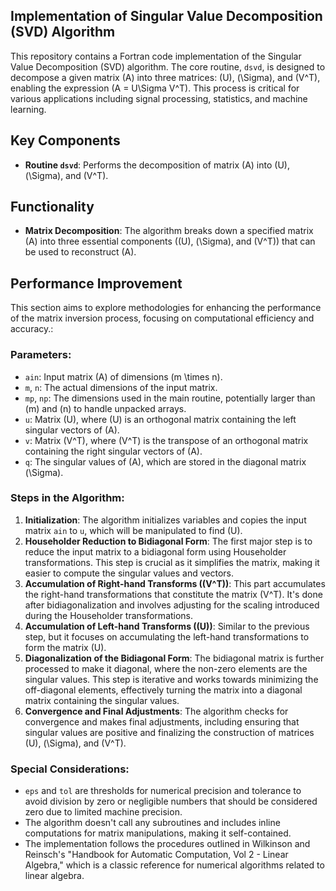 ## Implementation of Singular Value Decomposition (SVD) Algorithm

This repository contains a Fortran code implementation of the Singular Value Decomposition (SVD) algorithm. The core routine, `dsvd`, is designed to decompose a given matrix \(A\) into three matrices: \(U\), \(\Sigma\), and \(V^T\), enabling the expression \(A = U\Sigma V^T\). This process is critical for various applications including signal processing, statistics, and machine learning.

## Key Components

- **Routine `dsvd`**: Performs the decomposition of matrix \(A\) into \(U\), \(\Sigma\), and \(V^T\).

## Functionality

- **Matrix Decomposition**: The algorithm breaks down a specified matrix \(A\) into three essential components (\(U\), \(\Sigma\), and \(V^T\)) that can be used to reconstruct \(A\).

## Performance Improvement

This section aims to explore methodologies for enhancing the performance of the matrix inversion process, focusing on computational efficiency and accuracy.:

### Parameters:

- `ain`: Input matrix \(A\) of dimensions \(m \times n\).
- `m`, `n`: The actual dimensions of the input matrix.
- `mp`, `np`: The dimensions used in the main routine, potentially larger than \(m\) and \(n\) to handle unpacked arrays.
- `u`: Matrix \(U\), where \(U\) is an orthogonal matrix containing the left singular vectors of \(A\).
- `v`: Matrix \(V^T\), where \(V^T\) is the transpose of an orthogonal matrix containing the right singular vectors of \(A\).
- `q`: The singular values of \(A\), which are stored in the diagonal matrix \(\Sigma\).

### Steps in the Algorithm:

1. **Initialization**: The algorithm initializes variables and copies the input matrix `ain` to `u`, which will be manipulated to find \(U\).
2. **Householder Reduction to Bidiagonal Form**: The first major step is to reduce the input matrix to a bidiagonal form using Householder transformations. This step is crucial as it simplifies the matrix, making it easier to compute the singular values and vectors.
3. **Accumulation of Right-hand Transforms (\(V^T\))**: This part accumulates the right-hand transformations that constitute the matrix \(V^T\). It's done after bidiagonalization and involves adjusting for the scaling introduced during the Householder transformations.
4. **Accumulation of Left-hand Transforms (\(U\))**: Similar to the previous step, but it focuses on accumulating the left-hand transformations to form the matrix \(U\).
5. **Diagonalization of the Bidiagonal Form**: The bidiagonal matrix is further processed to make it diagonal, where the non-zero elements are the singular values. This step is iterative and works towards minimizing the off-diagonal elements, effectively turning the matrix into a diagonal matrix containing the singular values.
6. **Convergence and Final Adjustments**: The algorithm checks for convergence and makes final adjustments, including ensuring that singular values are positive and finalizing the construction of matrices \(U\), \(\Sigma\), and \(V^T\).

### Special Considerations:

- `eps` and `tol` are thresholds for numerical precision and tolerance to avoid division by zero or negligible numbers that should be considered zero due to limited machine precision.
- The algorithm doesn't call any subroutines and includes inline computations for matrix manipulations, making it self-contained.
- The implementation follows the procedures outlined in Wilkinson and Reinsch's "Handbook for Automatic Computation, Vol 2 - Linear Algebra," which is a classic reference for numerical algorithms related to linear algebra.
